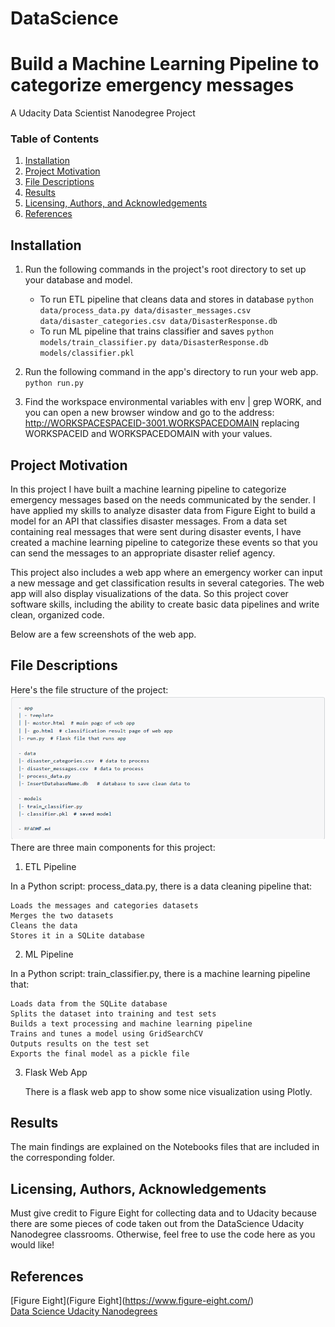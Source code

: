 # DataScience
# Build a Machine Learning Pipeline to categorize emergency messages
A Udacity Data Scientist Nanodegree Project
### Table of Contents

1. [Installation](#installation)
2. [Project Motivation](#motivation)
3. [File Descriptions](#files)
4. [Results](#results)
5. [Licensing, Authors, and Acknowledgements](#licensing)
6. [References](#references)

## Installation <a name="installation"></a>
1. Run the following commands in the project's root directory to set up your database and model.

    - To run ETL pipeline that cleans data and stores in database
        `python data/process_data.py data/disaster_messages.csv data/disaster_categories.csv data/DisasterResponse.db`
    - To run ML pipeline that trains classifier and saves
        `python models/train_classifier.py data/DisasterResponse.db models/classifier.pkl`

2. Run the following command in the app's directory to run your web app.
    `python run.py`

3. Find the workspace environmental variables with env | grep WORK, and you can open a new browser window and go to the address: http://WORKSPACESPACEID-3001.WORKSPACEDOMAIN replacing WORKSPACEID and WORKSPACEDOMAIN with your values.

## Project Motivation<a name="motivation"></a>
In this project I have built a machine learning pipeline to categorize emergency messages based on the needs communicated by the sender.
I have applied my skills to analyze disaster data from Figure Eight to build a model for an API that classifies disaster messages.
From a data set containing real messages that were sent during disaster events, I have created a machine learning pipeline to categorize these events so that you can send the messages to an appropriate disaster relief agency.

This project also includes a web app where an emergency worker can input a new message and get classification results in several categories. The web app will also display visualizations of the data. So this project cover software skills, including the ability to create basic data pipelines and write clean, organized code.

Below are a few screenshots of the web app.


## File Descriptions <a name="files"></a>
Here's the file structure of the project:
![Alt text](./img/tree_Disaster.png?raw=true "Structure Project")
There are three main components for this project:
1. ETL Pipeline

In a Python script: process_data.py, there is a data cleaning pipeline that:

    Loads the messages and categories datasets
    Merges the two datasets
    Cleans the data
    Stores it in a SQLite database

2. ML Pipeline

In a Python script: train_classifier.py, there is a machine learning pipeline that:

    Loads data from the SQLite database
    Splits the dataset into training and test sets
    Builds a text processing and machine learning pipeline
    Trains and tunes a model using GridSearchCV
    Outputs results on the test set
    Exports the final model as a pickle file

3. Flask Web App

    There is a flask web app to show some nice visualization using Plotly.

## Results<a name="results"></a>
The main findings are explained on the Notebooks files that are included in the corresponding folder.

## Licensing, Authors, Acknowledgements<a name="licensing"></a>

Must give credit to Figure Eight for collecting data and to Udacity because there are some pieces of code taken out from the DataScience Udacity Nanodegree classrooms.
Otherwise, feel free to use the code here as you would like!

## References <a name="references"></a>
 [Figure Eight](Figure Eight](https://www.figure-eight.com/) <br>
 [Data Science Udacity Nanodegrees](https://www.udacity.com/school-of-data-science) <br>
